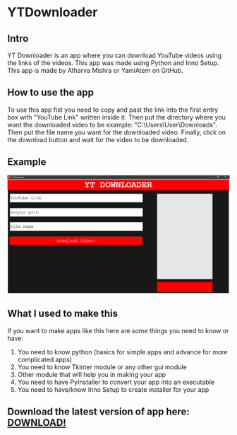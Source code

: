 # YTDownloader
## Intro
YT Downloader is an app where you can download YouTube videos using the links of the videos. This app was made using 
Python and Inno Setup. This app is made by Atharva Mishra or YamiAtem on GitHub.
## How to use the app
To use this app fist you need to copy and past the link into the first entry box with "YouTube Link" written  inside it.
Then put the directory where you want the downloaded video to be example: "C:\Users\User\Downloads". Then put the
file name you want for the downloaded video. Finally, click on the download button and wait for the video to be downloaded.
## Example
![Example of App](example_of_app.png)
## What I used to make this
If you want to make apps like this here are some things you need to know or have:
1. You need to know python (basics for simple apps and advance for more complicated apps)
1. You need to know Tkinter module or any other gui module
1. Other module that will help you in making your app
1. You need to have PyInstaller to convert your app into an executable
1. You need to have/know Inno Setup to create installer for your app
## Download the latest version of app here: [DOWNLOAD!](https://github.com/YamiAtem/YTDownloader/releases)